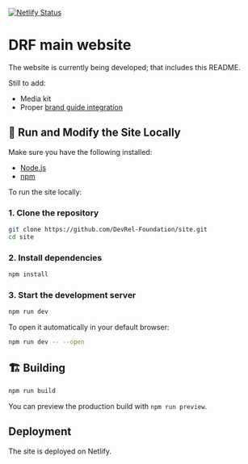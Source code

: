 [![Netlify Status](https://api.netlify.com/api/v1/badges/7d892d4f-83f3-49a0-b146-784ddbcdb4dc/deploy-status)](https://app.netlify.com/projects/drf-site/deploys)

# DRF main website

The website is currently being developed; that includes this README.

Still to add:
- Media kit
- Proper [brand guide integration](https://github.com/DevRel-Foundation/drf-branding)

## 🚀 Run and Modify the Site Locally

Make sure you have the following installed:

- [Node.js](https://nodejs.org/)
- [npm](https://www.npmjs.com/)

To run the site locally:

### 1. Clone the repository

```bash
git clone https://github.com/DevRel-Foundation/site.git
cd site
```

### 2. Install dependencies

```bash
npm install
```

### 3. Start the development server

```bash
npm run dev
```
To open it automatically in your default browser:

```bash
npm run dev -- --open
```

## 🏗️ Building

```bash
npm run build
```

You can preview the production build with `npm run preview`.

## Deployment

The site is deployed on Netlify.
